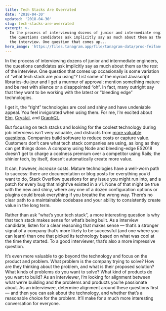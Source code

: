 ```yaml
---
title: Tech Stacks Are Overrated
date: '2018-04-30'
updated: '2018-04-30'
slug: tech-stacks-are-overrated
excerpt: >-
  In the process of interviewing dozens of junior and intermediate engineers,
  the questions candidates ask implicitly say as much about them as the rest of
  the interview. One question that comes up...
hero_image: 'https://files.tanagram.app/file/tanagram-data/prod-feifans-blog/tech-stacks.jpg'
---
```



In the process of interviewing dozens of junior and intermediate engineers, the questions candidates ask implicitly say as much about them as the rest of the interview. One question that comes up occasionally is some variation of “what tech stack are you using”? List some of the myriad Javascript libraries-du-jour and I get a murmur of approval; mention something mature and be met with silence or a disappointed “oh”. In fact, many outright say that they want to be working with the latest or “bleeding edge” technologies.

I get it, the “right” technologies are cool and shiny and have undeniable appeal. You feel invigorated when using them. For me, I’m excited about [Elm](http://elm-lang.org/), [Crystal](https://crystal-lang.org/), and [GraphQL](http://graphql.org/).

But focusing on tech stacks and looking for the coolest technology during job interviews isn’t very valuable, and distracts from [more valuable questions](https://feifan.blog/2018/04/05/evaluating-work-opportunities/). Companies build software to reduce costs or capture value. Customers don’t care what tech stack companies are using, as long as they can get things done. A company using Node and bleeding-edge ES2018 doesn’t get to charge a coolness premium over a competitor using Rails; the shinier tech, by itself, doesn’t automatically create more value.

It can, however, _increase_ costs. Mature technologies have a well-worn path to success: there are documentation or blog posts for everything you’d want to do, Stack Overflow questions for any issue you might run into, and a patch for every bug that might’ve existed in a v1. None of that might be true with the new and shiny, where any one of a dozen configuration options or plugins could break everything if you breathe the wrong way. There’s no clear path to a maintainable codebase and your ability to consistently create value in the long term.

Rather than ask “what’s your tech stack”, a more interesting question is why that tech stack makes sense for what’s being built. As a interview candidate, listen for a clear reasoning that makes sense — that’s a stronger signal of a company that’s more likely to be successful (and one where you can learn) than one that picked its technology based on what was cool at the time they started. To a good interviewer, that’s also a more impressive question.

It’s even more valuable to go beyond the technology and focus on the product and problem. What problem is the company trying to solve? How are they thinking about the problem, and what is their proposed solution? What kinds of problems do you want to solve? What kind of products do you want to build? As an interviewer, I’m looking for alignment between what we’re building and the problems and products you’re passionate about. As an interviewee, determine alignment around these questions first — and then you can ask about the technology, and whether that’s a reasonable choice for the problem. It’ll make for a much more interesting conversation for everyone.